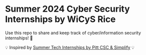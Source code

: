 # Summer 2024 Cyber Security Internships by WiCyS Rice

Use this repo to share and keep track of cyber/information security internships! 🔐

💡 Inspired by [Summer Tech Internships by Pitt CSC & Simplify](https://github.com/SimplifyJobs/Summer2024-Internships) 💡

